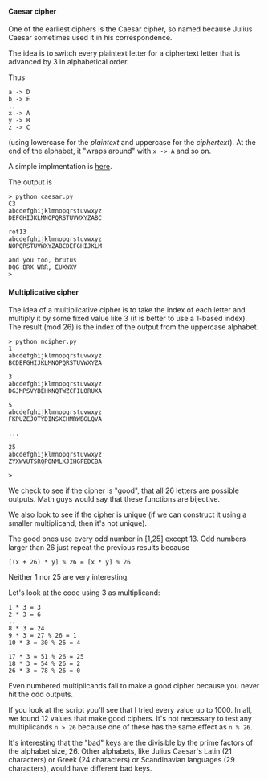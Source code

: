 #### Caesar cipher

One of the earliest ciphers is the Caesar cipher, so named because Julius Caesar sometimes used it in his correspondence.

The idea is to switch every plaintext letter for a ciphertext letter that is advanced by 3 in alphabetical order.  

Thus

```
a -> D
b -> E
..
x -> A
y -> B
z -> C
```

(using lowercase for the *plaintext* and uppercase for the *ciphertext*).  At the end of the alphabet, it "wraps around" with `x -> A` and so on.

A simple implmentation is [here](scripts/caesar.py).

The output is

```
> python caesar.py
C3
abcdefghijklmnopqrstuvwxyz
DEFGHIJKLMNOPQRSTUVWXYZABC

rot13
abcdefghijklmnopqrstuvwxyz
NOPQRSTUVWXYZABCDEFGHIJKLM

and you too, brutus
DQG BRX WRR, EUXWXV
>
```

#### Multiplicative cipher

The idea of a multiplicative cipher is to take the index of each letter and multiply it by some fixed value like 3 (it is better to use a 1-based index).  The result (mod 26) is the index of the output from the uppercase alphabet.

```
> python mcipher.py 
1
abcdefghijklmnopqrstuvwxyz
BCDEFGHIJKLMNOPQRSTUVWXYZA

3
abcdefghijklmnopqrstuvwxyz
DGJMPSVYBEHKNQTWZCFILORUXA

5
abcdefghijklmnopqrstuvwxyz
FKPUZEJOTYDINSXCHMRWBGLQVA

...

25
abcdefghijklmnopqrstuvwxyz
ZYXWVUTSRQPONMLKJIHGFEDCBA

>
```

We check to see if the cipher is "good", that all 26 letters are possible outputs.  Math guys would say that these functions are bijective.  

We also look to see if the cipher is unique (if we can construct it using a smaller multiplicand, then it's not unique).

The good ones use every odd number in [1,25] except 13.  Odd numbers larger than 26 just repeat the previous results because

```
[(x + 26) * y] % 26 = [x * y] % 26
```

Neither 1 nor 25 are very interesting.  

Let's look at the code using 3 as multiplicand:

```
1 * 3 = 3
2 * 3 = 6
..
8 * 3 = 24
9 * 3 = 27 % 26 = 1
10 * 3 = 30 % 26 = 4
..
17 * 3 = 51 % 26 = 25
18 * 3 = 54 % 26 = 2
26 * 3 = 78 % 26 = 0
```

Even numbered multiplicands fail to make a good cipher because you never hit the odd outputs.

If you look at the script you'll see that I tried every value up to 1000.  In all, we found 12 values that make good ciphers.  It's not necessary to test any multiplicands `n > 26` because one of these has the same effect as `n % 26`.

It's interesting that the "bad" keys are the divisible by the prime factors of the alphabet size, 26.  Other alphabets, like Julius Caesar's Latin (21 characters) or Greek (24 characters) or Scandinavian languages (29 characters), would have different bad keys.




